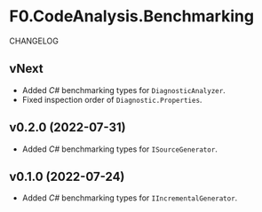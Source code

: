 # F0.CodeAnalysis.Benchmarking
CHANGELOG

## vNext
- Added _C#_ benchmarking types for `DiagnosticAnalyzer`.
- Fixed inspection order of `Diagnostic.Properties`.

## v0.2.0 (2022-07-31)
- Added _C#_ benchmarking types for `ISourceGenerator`.

## v0.1.0 (2022-07-24)
- Added _C#_ benchmarking types for `IIncrementalGenerator`.
